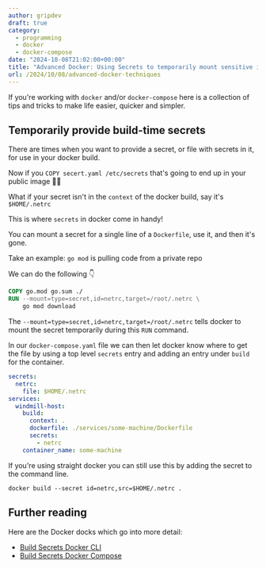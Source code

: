 ```yaml
---
author: gripdev
draft: true
category:
  - programming
  - docker
  - docker-compose
date: "2024-10-08T21:02:00+00:00"
title: "Advanced Docker: Using Secrets to temporarily mount sensitive info during docker builds"
url: /2024/10/08/advanced-docker-techniques
---
```


If you're working with `docker` and/or `docker-compose` here is a collection
of tips and tricks to make life easier, quicker and simpler. 

## Temporarily provide build-time secrets

There are times when you want to provide a secret, or file with secrets in it, for use in your docker build.

Now if you `COPY secert.yaml /etc/secrets` that's going to end up in your public image 🫢😨

What if your secret isn't in the `context` of the docker build, say it's `$HOME/.netrc`

This is where `secrets` in docker come in handy!

You can mount a secret for a single line of a `Dockerfile`, use it, and then it's gone.

Take an example: `go mod` is pulling code from a private repo

We can do the following 👇

```Dockerfile
COPY go.mod go.sum ./
RUN --mount=type=secret,id=netrc,target=/root/.netrc \
	go mod download
```

The `--mount=type=secret,id=netrc,target=/root/.netrc` tells docker to mount the secret temporarily during
this `RUN` command.

In our `docker-compose.yaml` file we can then let docker know where to get the file by using a top level 
`secrets` entry and adding an entry under `build` for the container. 

```yaml
secrets:
  netrc:
    file: $HOME/.netrc
services:
  windmill-host:
    build:
      context: .
      dockerfile: ./services/some-machine/Dockerfile
      secrets:
        - netrc
    container_name: some-machine
```

If you're using straight docker you can still use this by adding the secret to the command line. 

```
docker build --secret id=netrc,src=$HOME/.netrc .
```

## Further reading

Here are the Docker docks which go into more detail:
- [Build Secrets Docker CLI](https://docs.docker.com/build/building/secrets/)
- [Build Secrets Docker Compose](https://docs.docker.com/compose/how-tos/use-secrets/)